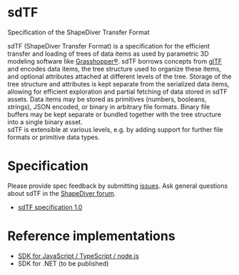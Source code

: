 # sdTF
Specification of the ShapeDiver Transfer Format

sdTF (ShapeDiver Transfer Format) is a specification for the efficient transfer and loading of trees of data items as used by parametric 3D modeling software like [Grasshopper®](https://www.grasshopper3d.com/). 
sdTF borrows concepts from [glTF](https://github.com/KhronosGroup/glTF) and encodes data items, the tree structure used to organize these items, and optional attributes attached at different levels of the tree. 
Storage of the tree structure and attributes is kept separate from the serialized data items, allowing for efficient exploration and partial fetching of data stored in sdTF assets. 
Data items may be stored as primitives (numbers, booleans, strings), JSON encoded, or binary in arbitrary file formats. Binary file buffers may be kept separate or bundled together with the tree structure into a single binary asset.  
sdTF is extensible at various levels, e.g. by adding support for further file formats or primitive data types. 

# Specification

Please provide spec feedback by submitting [issues](https://github.com/shapediver/sdTF/issues). Ask general questions about sdTF in the [ShapeDiver forum](https://forum.shapediver.com/). 

  * [sdTF specification 1.0](specification/1.0/README.md)

# Reference implementations

  * [SDK for JavaScript / TypeScript / node.js](https://github.com/shapediver/ViewerSdTF)
  * SDK for .NET (to be published)
